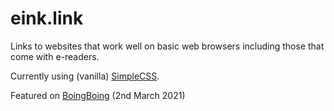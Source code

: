 # eink.link

Links to websites that work well on basic web browsers including those that come with e-readers.

Currently using (vanilla) [SimpleCSS](https://simplecss.org/).

Featured on [BoingBoing](https://boingboing.net/2021/03/02/eink-link-is-a-website-directory-for-e-readers.html) (2nd March 2021)
